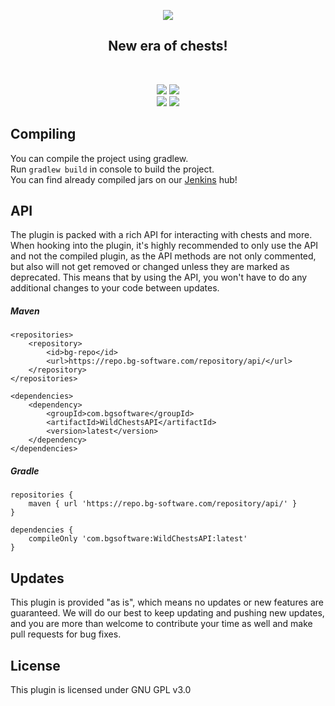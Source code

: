 <p align="center">
<img src="https://bg-software.com/imgs/wildchests-logo.png" />
<h2 align="center">New era of chests!</h2>
</p>
<br>
<p align="center">
<a href="https://bg-software.com/discord/"><img src="https://img.shields.io/discord/293212540723396608?color=7289DA&label=Discord&logo=discord&logoColor=7289DA&link=https://bg-software.com/discord/"></a>
<a href="https://bg-software.com/patreon/"><img src="https://img.shields.io/badge/-Support_on_Patreon-F96854.svg?logo=patreon&style=flat&logoColor=white&link=https://bg-software.com/patreon/"></a><br>
<a href=""><img src="https://img.shields.io/maintenance/yes/2022"></a>
<a href="https://www.codacy.com/gh/BG-Software-LLC/WildChests/dashboard?utm_source=github.com&amp;utm_medium=referral&amp;utm_content=BG-Software-LLC/WildChests&amp;utm_campaign=Badge_Grade"><img src="https://app.codacy.com/project/badge/Grade/10fe7eff5cca459c9a1eee5134f61d31"/></a>
</p>

## Compiling

You can compile the project using gradlew.<br>
Run `gradlew build` in console to build the project.<br>
You can find already compiled jars on our [Jenkins](https://hub.bg-software.com/) hub!<br>

## API

The plugin is packed with a rich API for interacting with chests and more. When hooking into the plugin, it's highly
recommended to only use the API and not the compiled plugin, as the API methods are not only commented, but also will
not get removed or changed unless they are marked as deprecated. This means that by using the API, you won't have to do
any additional changes to your code between updates.

##### Maven

```
<repositories>
    <repository>
        <id>bg-repo</id>
        <url>https://repo.bg-software.com/repository/api/</url>
    </repository>
</repositories>

<dependencies>
    <dependency>
        <groupId>com.bgsoftware</groupId>
        <artifactId>WildChestsAPI</artifactId>
        <version>latest</version>
    </dependency>
</dependencies>
```

##### Gradle

```
repositories {
    maven { url 'https://repo.bg-software.com/repository/api/' }
}

dependencies {
    compileOnly 'com.bgsoftware:WildChestsAPI:latest'
}
```

## Updates

This plugin is provided "as is", which means no updates or new features are guaranteed. We will do our best to keep
updating and pushing new updates, and you are more than welcome to contribute your time as well and make pull requests
for bug fixes.

## License

This plugin is licensed under GNU GPL v3.0
